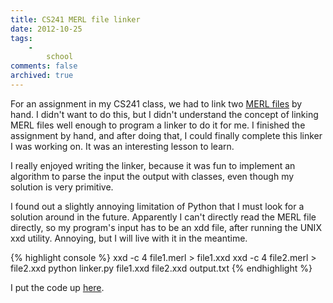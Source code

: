```yaml
---
title: CS241 MERL file linker
date: 2012-10-25
tags:
    -
        school
comments: false
archived: true
---
```


<p>
	For an assignment in my CS241 class, we had to link two <a href="https://www.student.cs.uwaterloo.ca/~cs241/merl/merl.html">MERL files</a> by hand. I didn't want to do this, but I didn't understand the concept of linking MERL files well enough to program a linker to do it for me. I finished the assignment by hand, and after doing that, I could finally complete this linker I was working on. It was an interesting lesson to learn.
</p>

<p>
	I really enjoyed writing the linker, because it was fun to implement an algorithm to parse the input the output with classes, even though my solution is very primitive.
</p>

<p>
	I found out a slightly annoying limitation of Python that I must look for a solution around in the future. Apparently I can't directly read the MERL file directly, so my program's input has to be an xdd file, after running the UNIX xxd utility. Annoying, but I will live with it in the meantime.
</p>

<p>
{% highlight console %}
xxd -c 4 file1.merl > file1.xxd
xxd -c 4 file2.merl > file2.xxd
python linker.py file1.xxd file2.xxd output.txt
{% endhighlight %}
</p>

<p>
	I put the code up <a href="https://github.com/Blisse/MERL-Linker">here</a>.
</p>
